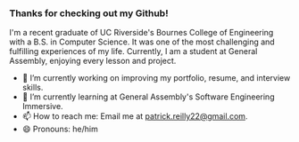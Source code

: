 ### Thanks for checking out my Github!

I'm a recent graduate of UC Riverside's Bournes College of Engineering with a B.S. in Computer Science. It was one of the most challenging and fulfilling experiences of my life.
Currently, I am a student at General Assembly, enjoying every lesson and project.


- 🔭 I’m currently working on improving my portfolio, resume, and interview skills.
- 🌱 I’m currently learning at General Assembly's Software Engineering Immersive.
- 📫 How to reach me: Email me at patrick.reilly22@gmail.com.
- 😄 Pronouns: he/him
